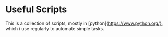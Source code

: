 # Useful Scripts

This is a collection of scripts, mostly in [python]{https://www.python.org/}, which i use regularly to automate simple tasks.
